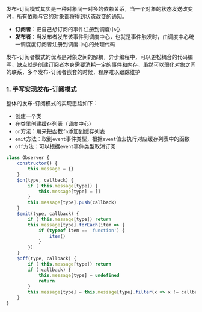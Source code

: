 <!-- ---
title: JS深入系列之发布-订阅者模式
date: 2022-10-27
tags: JS深入系列
set: DeepJS
--- -->

发布-订阅模式其实是一种对象间一对多的依赖关系，当一个对象的状态发送改变时，所有依赖与它的对象都将得到状态改变的通知。

* **订阅者**：把自己想订阅的事件注册到调度中心
* **发布者**：当发布者发布该事件到调度中心，也就是事件触发时，由调度中心统一调度度订阅者注册到调度中心的处理代码

发布-订阅者模式的优点是对象之间的解耦，异步编程中，可以更松耦合的代码编写，缺点就是创建订阅者本身需要消耗一定的事件和内存，虽然可以弱化对象之间的联系，多个发布-订阅者嵌套的时候，程序难以跟踪维护

### 1. 手写实现发布-订阅模式

整体的发布-订阅模式的实现思路如下：

* 创建一个类
* 在类里创建缓存列表（调度中心）
* `on`方法：用来把函数`fn`添加到缓存列表
* `emit`方法：取到`event`事件类型，根据`event`值去执行对应缓存列表中的函数
* `off`方法：可以根据`event`事件类型取消订阅

```javascript
class Observer {
    constructor() {
        this.message = {}
    }
    $on(type, callback) {
        if (!this.message[type]) {
            this.message[type] = []
        }
        this.message[type].push(callback)
    }
    $emit(type, callback) {
        if (!this.message[type]) return 
        this.message[type].forEach(item => {
            if (typeof item == 'function') {
                item()
            }
        })
    }
    $off(type, callback) {
        if (!this.message[type]) return 
        if (!callback) {
            this.message[type] = undefined
            return 
        }
        this.message[type] = this.message[type].filter(x => x != callback)
    }
}
```